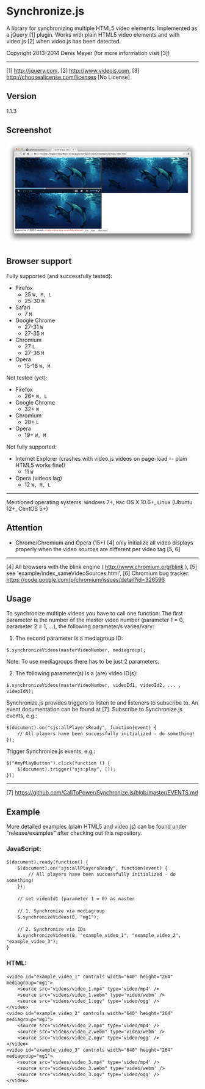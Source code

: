 Synchronize.js
==============

A library for synchronizing multiple HTML5 video elements.
Implemented as a jQuery [1] plugin.
Works with plain HTML5 video elements and with video.js [2] when video.js has been detected.

Copyright 2013-2014 Denis Meyer (for more information visit [3])

---
[1] http://jquery.com,
[2] http://www.videojs.com,
[3] http://choosealicense.com/licenses [No License]

Version
-------
1.1.3

Screenshot
----------
![Screenshot](release/screenshot.png "Screenshot")

Browser support
---------------

Fully supported (and successfully tested):

- Firefox
	- 25 `W, M, L`
	- 25-30 `M`
- Safari
	- 7 `M`
- Google Chrome
	- 27-31 `W`
	- 27-35 `M`
- Chromium
	- 27 `L`
	- 27-36 `M`
- Opera
	- 15-18 `W, M`


Not tested (yet):

- Firefox
	- 26+ `W, L`
- Google Chrome
	- 32+ `W`
- Chromium
	- 28+ `L`
- Opera
	- 19+ `W, M`


Not fully supported:

- Internet Explorer (crashes with video.js videos on page-load -- plain HTML5 works fine!)
	- 11 `W`
- Opera (videos lag)
	- 12 `W, M, L`

---
Mentioned operating systems:
`W`indows 7+,
`M`ac OS X 10.6+,
`L`inux (Ubuntu 12+, CentOS 5+)

Attention
---------
- Chrome/Chromium and Opera (15+) [4] only initialize all video displays properly when the video sources are different per video tag [5, 6]

---
[4] All browsers with the blink engine ( http://www.chromium.org/blink ),
[5] see 'example/index_sameVideoSources.html',
[6] Chromium bug tracker: https://code.google.com/p/chromium/issues/detail?id=326593

Usage
-----

To synchronize multiple videos you have to call one function:
The first parameter is the number of the master video number (parameter 1 = 0, parameter 2 = 1, ...), the following parameter/s varies/vary:

1. The second parameter is a mediagroup ID:
```
$.synchronizeVideos(masterVideoNumber, mediagroup);
```
Note: To use mediagroups there has to be just 2 parameters.

2. The following parameter(s) is a (are) video ID(s):
```
$.synchronizeVideos(masterVideoNumber, videoId1, videoId2, ... , videoIdN);
```

Synchronize.js provides triggers to listen to and listeners to subscribe to.
An event documentation can be found at [7].
Subscribe to Synchronize.js events, e.g.:
```
$(document).on("sjs:allPlayersReady", function(event) {
    // All players have been successfully initialized - do something!
});
```
Trigger Synchronize.js events, e.g.:
```
$("#myPlayButton").click(function () {
    $(document).trigger("sjs:play", []);
});
```

---
[7] https://github.com/CallToPower/Synchronize.js/blob/master/EVENTS.md

Example
-------

More detailed examples (plain HTML5 and video.js) can be found under "release/examples" after checking out this repository.

### JavaScript:

```
$(document).ready(function() {
	$(document).on("sjs:allPlayersReady", function(event) {
		// All players have been successfully initialized - do something!
	});
	
	// set videoId1 (parameter 1 = 0) as master
	
	// 1. Synchronize via mediagroup
	$.synchronizeVideos(0, "mg1");
	
	// 2. Synchronize via IDs
	$.synchronizeVideos(0, "example_video_1", "example_video_2", "example_video_3");
}
```

### HTML:

```
<video id="example_video_1" controls width="640" height="264" mediagroup="mg1">
	<source src="videos/video_1.mp4" type='video/mp4' />
	<source src="videos/video_1.webm" type='video/webm' />
	<source src="videos/video_1.ogv" type='video/ogg' />
</video>
<video id="example_video_2" controls width="640" height="264" mediagroup="mg1">
	<source src="videos/video_2.mp4" type='video/mp4' />
	<source src="videos/video_2.webm" type='video/webm' />
	<source src="videos/video_2.ogv" type='video/ogg' />
</video>
<video id="example_video_3" controls width="640" height="264" mediagroup="mg1">
	<source src="videos/video_3.mp4" type='video/mp4' />
	<source src="videos/video_3.webm" type='video/webm' />
	<source src="videos/video_3.ogv" type='video/ogg' />
</video>
```
